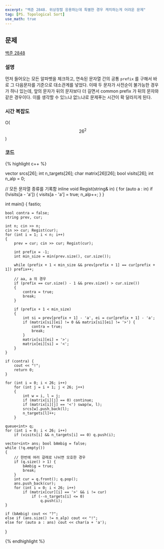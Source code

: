 ```yaml
---
excerpt: "백준 2848. 위상정렬 응용하는데 특별한 경우 캐치하는게 어려운 문제"
tag: [PS. Topological Sort]
use_math: true
---
```


## 문제

[백준 2848](https://www.acmicpc.net/problem/2848)


### 설명

먼저 들어오는 모든 알파벳을 체크하고, 연속된 문자열 간의 공통 ```prefix``` 를 구해서 바로 그 다음문자를 기준으로 대소관계를 넣었다. 이때 두 문자가 사전순이 불가능한 경우가 하나 있는데, 앞의 문자가 뒤의 문자보다 더 길면서 common prefix 가 뒤의 문자와 같은 경우이다. 이를 생각할 수 있느냐 없느냐로 문제푸는 시간이 확 달라지게 된다. 


### 시간 복잡도

O($$ 26^2 $$)


### 코드

{% highlight c++ %}

vector<int> srcs[26];
int n_targets[26];
char matrix[26][26];
bool visits[26]; int n_alp = 0;

// 모든 문자열 종류를 기록함
inline void Regist(string& in)
{
	for (auto a : in) 
		if (!visits[a - 'a']) { 
			visits[a - 'a'] = true; 
			n_alp++; 
		}
}

int main()
{
	fastio;
	
	bool contra = false;
	string prev, cur; 
    
	int n; cin >> n;
	cin >> cur; Regist(cur);
	for (int i = 1; i < n; i++)
	{
		prev = cur; cin >> cur; Regist(cur);

		int prefix = -1;
		int min_size = min(prev.size(), cur.size());

		while (prefix + 1 < min_size && prev[prefix + 1] == cur[prefix + 1]) prefix++;

		// aa, a 의 경우
		if (prefix == cur.size() - 1 && prev.size() > cur.size())
		{
			contra = true;
			break;
		}

		if (prefix + 1 < min_size)
		{
			int si = prev[prefix + 1] - 'a', ei = cur[prefix + 1] - 'a';
			if (matrix[si][ei] != 0 && matrix[si][ei] != '>') {
				contra = true;
				break;
			}
			matrix[si][ei] = '>';
			matrix[ei][si] = '<';
		}
	}

	if (contra) {
		cout << "!";
		return 0;
	}

	for (int i = 0; i < 26; i++)
		for (int j = i + 1; j < 26; j++)
		{
			int w = i, l = j;
			if (matrix[i][j] == 0) continue;
			if (matrix[i][j] == '<') swap(w, l);
			srcs[w].push_back(l);
			n_targets[l]++;
		}

	queue<int> q;
	for (int i = 0; i < 26; i++)
		if (visits[i] && n_targets[i] == 0) q.push(i);

	vector<int> ans; bool bAmbig = false;
	while (!q.empty())
	{
		// 한번에 여러 갈래로 나뉘면 모호한 경우
		if (q.size() > 1) {
			bAmbig = true;
			break;
		}
		int cur = q.front(); q.pop();
		ans.push_back(cur);
		for (int i = 0; i < 26; i++)
			if (matrix[cur][i] == '>' && i != cur)
				if (--n_targets[i] <= 0)
					q.push(i);
	}

	if (bAmbig) cout << "?";
	else if (ans.size() != n_alp) cout << "!";
	else for (auto a : ans) cout << char(a + 'a');
}

{% endhighlight %}




